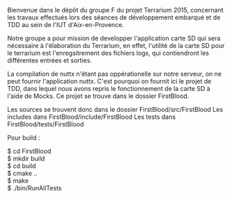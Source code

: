 Bienvenue dans le dépôt du groupe F du projet Terrarium 2015, concernant les travaux effectués lors des séances de développement embarqué et de TDD au sein de l'IUT d'Aix-en-Provence.

Notre groupe a pour mission de developper l'application carte SD qui sera nécessaire à l'élaboration du Terrarium, en effet, l'utilité de la carte SD pour le terrarium est l'enregsitrement des fichiers logs, qui contiendront les différentes entrées et sorties.

La compilation de nuttx n'étant pas oppérationelle sur notre serveur, on ne peut fournir l'application nuttx.
C'est pourquoi on fournit ici le projet de TDD, dans lequel nous avons repris le fonctionnement 
de la carte SD à l'aide de Mocks. Ce projet se trouve dans le dossier FirstBlood.

Les sources se trouvent donc dans le dossier FirstBlood/src/FirstBlood
Les includes dans FirstBlood/include/FirstBlood
Les tests dans FirstBlood/tests/FirstBlood

Pour build :

$ cd FirstBlood                                             
$ mkdir build                                
$ cd build                                           
$ cmake ..                                              
$ make                                                          
$ ./bin/RunAllTests                                                                        




